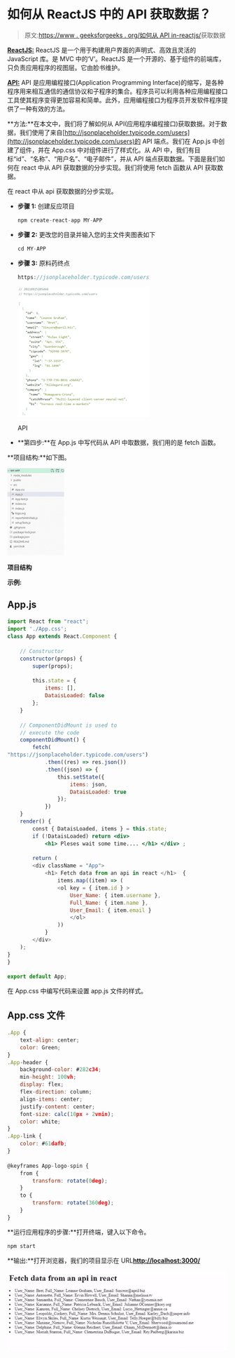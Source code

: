 # 如何从 ReactJS 中的 API 获取数据？

> 原文:[https://www . geeksforgeeks . org/如何从 API in-reactjs/](https://www.geeksforgeeks.org/how-to-fetch-data-from-an-api-in-reactjs/)获取数据

[**ReactJS:**](https://www.geeksforgeeks.org/react-js-introduction-working/) ReactJS 是一个用于构建用户界面的声明式、高效且灵活的 JavaScript 库。是 MVC 中的‘V’。ReactJS 是一个开源的、基于组件的前端库，只负责应用程序的视图层。它由脸书维护。

[**API:**](https://www.geeksforgeeks.org/introduction-to-apis/) API 是应用编程接口(Application Programming Interface)的缩写，是各种程序用来相互通信的通信协议和子程序的集合。程序员可以利用各种应用编程接口工具使其程序变得更加容易和简单。此外，应用编程接口为程序员开发软件程序提供了一种有效的方法。

**方法:**在本文中，我们将了解如何从 API(应用程序编程接口)获取数据。对于数据，我们使用了来自[http://jsonplaceholder.typicode.com/users](http://jsonplaceholder.typicode.com/users)的 API 端点。我们在 App.js 中创建了组件，并在 App.css 中对组件进行了样式化。从 API 中，我们有目标“id”、“名称”、“用户名”、“电子邮件”，并从 API 端点获取数据。下面是我们如何在 react 中从 API 获取数据的分步实现。我们将使用 fetch 函数从 API 获取数据。

在 react 中从 api 获取数据的分步实现。

*   **步骤 1:** 创建反应项目

    ```jsx
    npm create-react-app MY-APP 
    ```

*   **步骤 2:** 更改您的目录并输入您的主文件夹图表如下

    ```jsx
    cd MY-APP
    ```

*   **步骤 3:** 原料药终点

    ```jsx
    https://jsonplaceholder.typicode.com/users
    ```

    ![](img/27dd729edae6a2888de25f9984bd0fb5.png)

    API

*   **第四步:**在 App.js 中写代码从 API 中取数据，我们用的是 fetch 函数。

**项目结构:**如下图。

![](img/9c4363b2818e92c67b3e72454ed92088.png)

**项目结构**

**示例:**

## App.js

```jsx
import React from "react";
import './App.css';
class App extends React.Component {

    // Constructor 
    constructor(props) {
        super(props);

        this.state = {
            items: [],
            DataisLoaded: false
        };
    }

    // ComponentDidMount is used to
    // execute the code 
    componentDidMount() {
        fetch(
"https://jsonplaceholder.typicode.com/users")
            .then((res) => res.json())
            .then((json) => {
                this.setState({
                    items: json,
                    DataisLoaded: true
                });
            })
    }
    render() {
        const { DataisLoaded, items } = this.state;
        if (!DataisLoaded) return <div>
            <h1> Pleses wait some time.... </h1> </div> ;

        return (
        <div className = "App">
            <h1> Fetch data from an api in react </h1>  {
                items.map((item) => ( 
                <ol key = { item.id } >
                    User_Name: { item.username }, 
                    Full_Name: { item.name }, 
                    User_Email: { item.email } 
                    </ol>
                ))
            }
        </div>
    );
}
}

export default App;
```

在 App.css 中编写代码来设置 app.js 文件的样式。

## App.css 文件

```jsx
.App {
    text-align: center;
    color: Green;
}
.App-header {
    background-color: #282c34;
    min-height: 100vh;
    display: flex;
    flex-direction: column;
    align-items: center;
    justify-content: center;
    font-size: calc(10px + 2vmin);
    color: white;
}
.App-link {
    color: #61dafb;
}

@keyframes App-logo-spin {
    from {
        transform: rotate(0deg);
    }
    to {
        transform: rotate(360deg);
    }
}
```

**运行应用程序的步骤:**打开终端，键入以下命令。

```jsx
npm start
```

**输出:**打开浏览器，我们的项目显示在 URL[**http://localhost:3000/**](http://localhost:3000/)

![](img/2b8970b97bc9c553dad7362141b882b7.png)